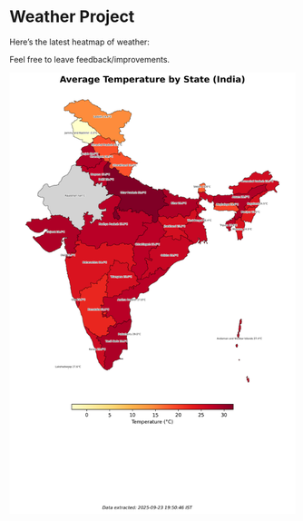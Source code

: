 # Weather Project

Here’s the latest heatmap of weather:

Feel free to leave feedback/improvements.

![India Heatmap](docs/assets/india_heatmap.png?v=D2ACC0)
